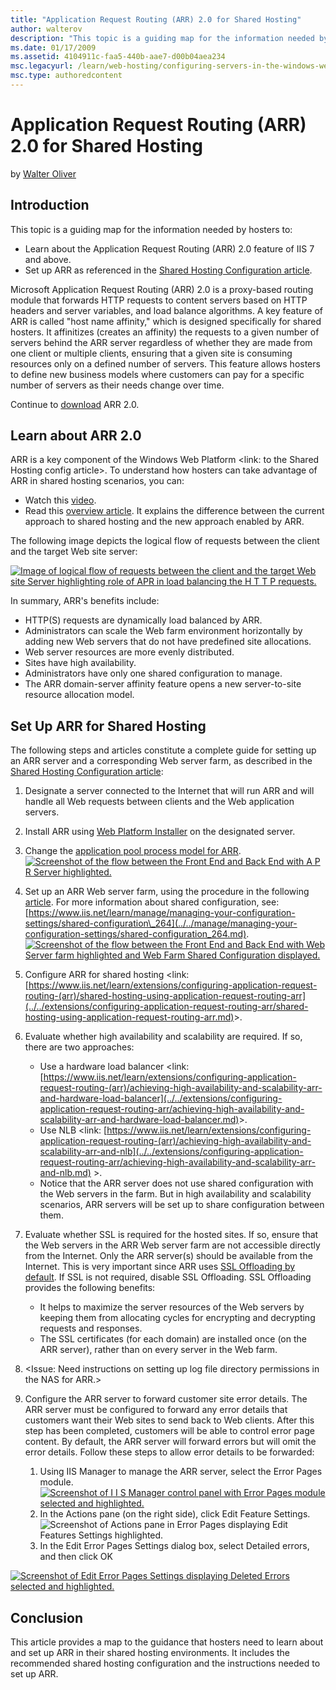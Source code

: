 ```yaml
---
title: "Application Request Routing (ARR) 2.0 for Shared Hosting"
author: walterov
description: "This topic is a guiding map for the information needed by hosters to: • Learn about the Application Request Routing (ARR) 2.0 feature of IIS 7 and above. • S..."
ms.date: 01/17/2009
ms.assetid: 4104911c-faa5-440b-aae7-d00b04aea234
msc.legacyurl: /learn/web-hosting/configuring-servers-in-the-windows-web-platform/application-request-routing-arr-20-for-shared-hosting
msc.type: authoredcontent
---
```

# Application Request Routing (ARR) 2.0 for Shared Hosting

by [Walter Oliver](https://github.com/walterov)

## Introduction

This topic is a guiding map for the information needed by hosters to:

- Learn about the Application Request Routing (ARR) 2.0 feature of IIS 7 and above.   
- Set up ARR as referenced in the [Shared Hosting Configuration article](../planning-the-web-hosting-architecture/shared-hosting-configuration.md).

Microsoft Application Request Routing (ARR) 2.0 is a proxy-based routing module that forwards HTTP requests to content servers based on HTTP headers and server variables, and load balance algorithms. A key feature of ARR is called "host name affinity," which is designed specifically for shared hosters. It affinitizes (creates an affinity) the requests to a given number of servers behind the ARR server regardless of whether they are made from one client or multiple clients, ensuring that a given site is consuming resources only on a defined number of servers. This feature allows hosters to define new business models where customers can pay for a specific number of servers as their needs change over time.

Continue to [download](https://www.iis.net/downloads/microsoft/application-request-routing) ARR 2.0.

## Learn about ARR 2.0

ARR is a key component of the Windows Web Platform &lt;link: to the Shared Hosting config article&gt;. To understand how hosters can take advantage of ARR in shared hosting scenarios, you can:

- Watch this [video](http://www.msteched.com/2010/NorthAmerica/WSV324).
- Read this [overview article](../../extensions/planning-for-arr/overview-of-shared-hosting-deployment-using-application-request-routing-20.md). It explains the difference between the current approach to shared hosting and the new approach enabled by ARR.

The following image depicts the logical flow of requests between the client and the target Web site server:

[![Image of logical flow of requests between the client and the target Web site Server highlighting role of APR in load balancing the H T T P requests.](application-request-routing-arr-20-for-shared-hosting/_static/image2.jpg)](application-request-routing-arr-20-for-shared-hosting/_static/image1.jpg)

In summary, ARR's benefits include:

- HTTP(S) requests are dynamically load balanced by ARR.
- Administrators can scale the Web farm environment horizontally by adding new Web servers that do not have predefined site allocations.
- Web server resources are more evenly distributed.
- Sites have high availability.
- Administrators have only one shared configuration to manage.
- The ARR domain-server affinity feature opens a new server-to-site resource allocation model.

## Set Up ARR for Shared Hosting

The following steps and articles constitute a complete guide for setting up an ARR server and a corresponding Web server farm, as described in the [Shared Hosting Configuration article](../planning-the-web-hosting-architecture/shared-hosting-configuration.md):

1. Designate a server connected to the Internet that will run ARR and will handle all Web requests between clients and the Web application servers.
2. Install ARR using [Web Platform Installer](https://www.microsoft.com/web/downloads/platform.aspx) on the designated server.
3. Change the [application pool process model for ARR](../../extensions/installing-application-request-routing-arr/install-application-request-routing.md).[![Screenshot of the flow between the Front End and Back End with A P R Server highlighted.](application-request-routing-arr-20-for-shared-hosting/_static/image4.jpg)](application-request-routing-arr-20-for-shared-hosting/_static/image3.jpg)
4. Set up an ARR Web server farm, using the procedure in the following [article](../../extensions/configuring-application-request-routing-arr/define-and-configure-an-application-request-routing-server-farm.md). For more information about shared configuration, see: [https://www.iis.net/learn/manage/managing-your-configuration-settings/shared-configuration\_264](../../manage/managing-your-configuration-settings/shared-configuration_264.md).  
    [![Screenshot of the flow between the Front End and Back End with Web Server farm highlighted and Web Farm Shared Configuration displayed.](application-request-routing-arr-20-for-shared-hosting/_static/image6.jpg)](application-request-routing-arr-20-for-shared-hosting/_static/image5.jpg)
5. Configure ARR for shared hosting &lt;link: [https://www.iis.net/learn/extensions/configuring-application-request-routing-(arr)/shared-hosting-using-application-request-routing-arr](../../extensions/configuring-application-request-routing-arr/shared-hosting-using-application-request-routing-arr.md)&gt;.
6. Evaluate whether high availability and scalability are required. If so, there are two approaches:

    - Use a hardware load balancer &lt;link: [https://www.iis.net/learn/extensions/configuring-application-request-routing-(arr)/achieving-high-availability-and-scalability-arr-and-hardware-load-balancer](../../extensions/configuring-application-request-routing-arr/achieving-high-availability-and-scalability-arr-and-hardware-load-balancer.md)&gt;.
    - Use NLB &lt;link: [https://www.iis.net/learn/extensions/configuring-application-request-routing-(arr)/achieving-high-availability-and-scalability-arr-and-nlb](../../extensions/configuring-application-request-routing-arr/achieving-high-availability-and-scalability-arr-and-nlb.md) &gt;.
    - Notice that the ARR server does not use shared configuration with the Web servers in the farm. But in high availability and scalability scenarios, ARR servers will be set up to share configuration between them.
7. Evaluate whether SSL is required for the hosted sites. If so, ensure that the Web servers in the ARR Web server farm are not accessible directly from the Internet. Only the ARR server(s) should be available from the Internet. This is very important since ARR uses [SSL Offloading by default](../../extensions/configuring-application-request-routing-arr/http-load-balancing-using-application-request-routing.md). If SSL is not required, disable SSL Offloading. SSL Offloading provides the following benefits:

    - It helps to maximize the server resources of the Web servers by keeping them from allocating cycles for encrypting and decrypting requests and responses.
    - The SSL certificates (for each domain) are installed once (on the ARR server), rather than on every server in the Web farm.
8. &lt;Issue: Need instructions on setting up log file directory permissions in the NAS for ARR.&gt;
9. Configure the ARR server to forward customer site error details. The ARR server must be configured to forward any error details that customers want their Web sites to send back to Web clients. After this step has been completed, customers will be able to control error page content. By default, the ARR server will forward errors but will omit the error details. Follow these steps to allow error details to be forwarded:

    1. Using IIS Manager to manage the ARR server, select the Error Pages module.[![Screenshot of I I S Manager control panel with Error Pages module selected and highlighted.](application-request-routing-arr-20-for-shared-hosting/_static/image8.jpg)](application-request-routing-arr-20-for-shared-hosting/_static/image7.jpg)
    2. In the Actions pane (on the right side), click Edit Feature Settings.
        ![Screenshot of Actions pane in Error Pages displaying Edit Features Settings highlighted.](application-request-routing-arr-20-for-shared-hosting/_static/image9.jpg)
    3. In the Edit Error Pages Settings dialog box, select Detailed errors, and then click OK

[![Screenshot of Edit Error Pages Settings displaying Deleted Errors selected and highlighted.](application-request-routing-arr-20-for-shared-hosting/_static/image11.jpg)](application-request-routing-arr-20-for-shared-hosting/_static/image10.jpg)

## Conclusion

This article provides a map to the guidance that hosters need to learn about and set up ARR in their shared hosting environments. It includes the recommended shared hosting configuration and the instructions needed to set up ARR.
